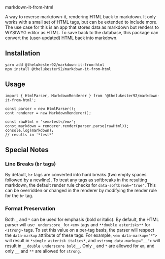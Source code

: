 markdown-it-from-html

A way to reverse markdown-it, rendering HTML back to markdown.
It only works with a small set of HTML tags, but can be extended to include more.
The use case for this is an app that stores data as markdown but renders to WYSIWYG editor as HTML.
To save back to the database, this package can convert the (user-updated) HTML back into markdown.

## Installation

```
yarn add @thelukester92/markdown-it-from-html
npm install @thelukester92/markdown-it-from-html
```

## Usage

```
import { HtmlParser, MarkdownRenderer } from '@thelukester92/markdown-it-from-html';

const parser = new HtmlParser();
cont renderer = new MarkdownRenderer();

const rawHtml = '<em>test</em>';
const markdown = renderer.render(parser.parse(rawHtml));
console.log(markdown);
// results in '*test*'
```

## Special Notes

### Line Breaks (`br` tags)

By default, `br` tags are converted into hard breaks (two empty spaces followed by a newline).
To treat any tags as softbreaks in the resulting markdown, the default render rule checks for `data-softbreak="true"`.
This can be overridden or changed in the renderer by modifying the render rule for the `br` tag.

### Format Preservation

Both `_` and `*` can be used for emphasis (bold or italic).
By default, the HTML parser will use `_underscore_` for `<em>` tags and `**double asterisks**` for `<strong>` tags.
To set this value on a per-tag basis, the parser will respect the `data-markup` attribute of these tags.
For example, `<em data-markup="*">` will result in `*single asterisk italics*`, and `<strong data-markup="__">` will result in `__double underscore bold__`.
Only `_` and `*` are allowed for `em`, and only `__` and `**` are allowed for `strong`.
